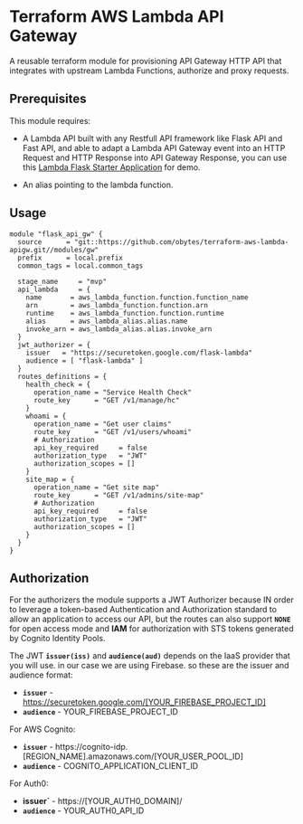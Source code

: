 # Terraform AWS Lambda API Gateway

A reusable terraform module for provisioning API Gateway HTTP API that integrates with upstream Lambda Functions,
authorize and proxy requests.


## Prerequisites

This module requires:

- A Lambda API built with any Restfull API framework like Flask API and Fast API, and able to adapt a Lambda API Gateway
  event into an HTTP Request and HTTP Response into API Gateway Response, you can use this
  [Lambda Flask Starter Application](https://github.com/obytes/lambda-flask-api) for demo.

- An alias pointing to the lambda function.

## Usage

```hcl
module "flask_api_gw" {
  source      = "git::https://github.com/obytes/terraform-aws-lambda-apigw.git//modules/gw"
  prefix      = local.prefix
  common_tags = local.common_tags

  stage_name     = "mvp"
  api_lambda     = {
    name       = aws_lambda_function.function.function_name
    arn        = aws_lambda_function.function.arn
    runtime    = aws_lambda_function.function.runtime
    alias      = aws_lambda_alias.alias.name
    invoke_arn = aws_lambda_alias.alias.invoke_arn
  }
  jwt_authorizer = {
    issuer   = "https://securetoken.google.com/flask-lambda"
    audience = [ "flask-lambda" ]
  }
  routes_definitions = {
    health_check = {
      operation_name = "Service Health Check"
      route_key      = "GET /v1/manage/hc"
    }
    whoami = {
      operation_name = "Get user claims"
      route_key      = "GET /v1/users/whoami"
      # Authorization
      api_key_required     = false
      authorization_type   = "JWT"
      authorization_scopes = []
    }
    site_map = {
      operation_name = "Get site map"
      route_key      = "GET /v1/admins/site-map"
      # Authorization
      api_key_required     = false
      authorization_type   = "JWT"
      authorization_scopes = []
    }
  }
}
```

## Authorization

For the authorizers the module supports a JWT Authorizer because IN order to leverage a token-based Authentication and
Authorization standard to allow an application to access our API, but the routes can also support **`NONE`** for open
access mode and **IAM** for authorization with STS tokens generated by Cognito Identity Pools.

The JWT **`issuer(iss)`** and **`audience(aud)`** depends on the IaaS provider that you will use. in our case we are
using Firebase. so these are the issuer and audience format:

- **`issuer`** - https://securetoken.google.com/[YOUR_FIREBASE_PROJECT_ID]
- **`audience`** - YOUR_FIREBASE_PROJECT_ID

For AWS Cognito:

- **`issuer`** - https://cognito-idp.[REGION_NAME].amazonaws.com/[YOUR_USER_POOL_ID]
- **`audience`** - COGNITO_APPLICATION_CLIENT_ID

For Auth0:

- **issuer`** - https://[YOUR_AUTH0_DOMAIN]/
- **`audience`** - YOUR_AUTH0_API_ID
